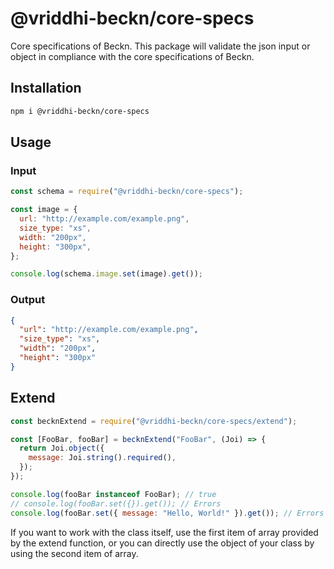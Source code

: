 # @vriddhi-beckn/core-specs

Core specifications of Beckn. This package will validate the json input or object in compliance with the core specifications of Beckn.

## Installation

```sh
npm i @vriddhi-beckn/core-specs
```

## Usage

### Input

```js
const schema = require("@vriddhi-beckn/core-specs");

const image = {
  url: "http://example.com/example.png",
  size_type: "xs",
  width: "200px",
  height: "300px",
};

console.log(schema.image.set(image).get());
```

### Output

```json
{
  "url": "http://example.com/example.png",
  "size_type": "xs",
  "width": "200px",
  "height": "300px"
}
```

## Extend

```js
const becknExtend = require("@vriddhi-beckn/core-specs/extend");

const [FooBar, fooBar] = becknExtend("FooBar", (Joi) => {
  return Joi.object({
    message: Joi.string().required(),
  });
});

console.log(fooBar instanceof FooBar); // true
// console.log(fooBar.set({}).get()); // Errors
console.log(fooBar.set({ message: "Hello, World!" }).get()); // Errors
```

If you want to work with the class itself, use the first item of array provided by the extend function, or you can directly use the object of your class by using the second item of array.
